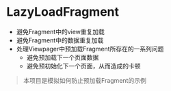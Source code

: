 # LazyLoadFragment

- 避免Fragment中的view重复加载
- 避免Fragment中的数据重复加载
- 处理Viewpager中预加载Fragment所存在的一系列问题
  - 避免预加载下一个页面数据
  - 避免预初始化下一个页面，从而造成的卡顿
  
> 本项目是模拟如何防止预加载Fragment的示例
